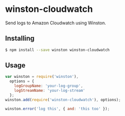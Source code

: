 winston-cloudwatch
==================

Send logs to Amazon Cloudwatch using Winston.

## Installing

```sh
$ npm install --save winston winston-cloudwatch
```

## Usage

```js
var winston = require('winston'),
  options = {
    logGroupName: 'your-log-group',
    logStreamName: 'your-log-stream'
  };
winston.add(require('winston-cloudwatch'), options);

winston.error('log this', { and: 'this too' });
```
